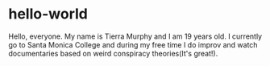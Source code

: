 # hello-world
Hello, everyone. My name is Tierra Murphy and I am 19 years old. 
I currently go to Santa Monica College and during my free time I do improv and watch documentaries based on weird conspiracy theories(It's great!). 
